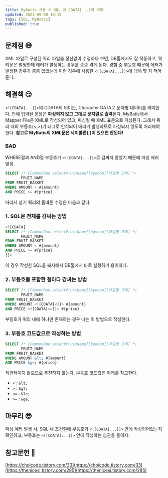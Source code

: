 ```yaml
---
title: MyBatis 사용 시 SQL 내 CDATA[...]의 의미
updated: 2023-09-08 10:15
tags: [SQL, MyBatis]
published: true
---
```


## 문제점 &#128517;
XML 파일로 구성된 쿼리 파일을 정신없이 수정하다 보면, DB툴에서도 잘 작동하고, 쿼리문은 멀쩡한데 에러가 발생하는 경우를 종종 겪게 된다. 경험 중 부등호 때문에 에러가 발생한 경우가 종종 있었는데 이런 경우에 사용한 `<![CDATA[...]]>`에 대해 몇 자 적어둔다.



## 해결책 &#128527;
`<![CDATA[...]]>`의 CDATA의 의미는, Character DATA로 문자형 데이터를 의미한다. 안에 입력된 문장은 **파싱되지 않고 그대로 문자열로 출력**된다. MyBatis에서 Mapper File은 XML로 작성되어 있고, 파싱될 때 XML 표준으로 파싱된다. 그래서 쿼리 내의 부등호(<,>)가 태그로 인식되어 에러가 발생하므로 파싱되지 않도록 처리해야 한다. **참고로 MyBatis의 XML문은 세미콜론(;)이 있으면 안된다!**

### BAD
WHERE절과 AND절 부등호가 `<![CDATA[...]]>`로 감싸지 않았기 때문에 파싱 에러 발생. 
```sql
SELECT /* [CommonDao.selectFruitName][byeoom][과일명 조회] */
       FRUIT_NAME
FROM FRUIT_BASKET
WHERE AMOUNT < #{amount}
AND PRICE >= #{price}
```

따라서 상기 쿼리의 올바른 수정은 다음과 같다.

### 1. SQL문 전체를 감싸는 방법
```sql
<![CDATA[
SELECT /* [CommonDao.selectFruitName][byeoom][과일명 조회] */
       FRUIT_NAME
FROM FRUIT_BASKET
WHERE AMOUNT < #{amount}
AND PRICE >= #{price}
]]>
```
이 경우 작성한 SQL을 복사해서 DB툴에서 바로 실행하기 용이하다.

### 2. 부등호를 포함한 절마다 감싸는 방법
```sql
SELECT /* [CommonDao.selectFruitName][byeoom][과일명 조회] */
       FRUIT_NAME
FROM FRUIT_BASKET
WHERE AMOUNT <![CDATA[<]]> #{amount}
AND PRICE <![CDATA[>=]]> #{price}
```
부등호가 쿼리 내에 하나만 존재하는 경우 나는 이 방법으로 작성한다.

### 3. 부등호 코드값으로 작성하는 방법
```sql
SELECT /* [CommonDao.selectFruitName][byeoom][과일명 조회] */
       FRUIT_NAME
FROM FRUIT_BASKET
WHERE AMOUNT &lt; #{amount}
AND PRICE &ge; #{price}
```
직관적이지 않으므로 추천하지 않는다. 부등호 코드값은 아래를 참고한다.
- `<` : `&lt;`
- `>` : `&gt;`
- `<=` : `&le;`
- `>=` : `&ge;`



## 마무리 &#128526;
파싱 에러 발생 시, SQL 내 조건절에 부등호가 `<![CDATA[...]]>` 안에 작성되어있는지 확인하고, 부등호는 `<![CDATA[...]]>` 안에 작성하는 습관을 들이자.



## 참고문헌 &#128221;
[https://choicode.tistory.com/33](https://choicode.tistory.com/33)   
[https://thenicesj.tistory.com/285](https://thenicesj.tistory.com/285)

